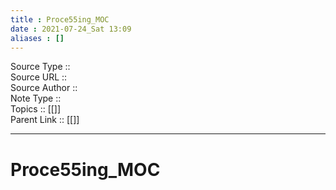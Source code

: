```yaml
---
title : Proce55ing_MOC
date : 2021-07-24_Sat 13:09
aliases : []
---
```

Source Type :: <br>
Source URL :: <br>
Source Author :: <br>
Note Type :: <br>
Topics :: [[]]<br>
Parent Link :: [[]]<br>

---
# Proce55ing_MOC